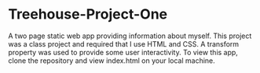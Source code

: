 # Treehouse-Project-One

A two page static web app providing information about myself. This project was a class project and required that I use HTML and CSS. A transform property was used to provide some user interactivity. To view this app, clone the repository and view index.html on your local machine.
